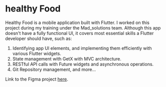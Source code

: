 # healthy Food

Healthy Food is a mobile application built with Flutter. I worked on this project during my training under the Mad_solutions team. 
Although this app doesn't have a fully functional UI, it covers most essential skills a Flutter developer should have, such as: 
  1. Identifying app UI elements, and implementing them efficiently with various Flutter widgets.
  2. State management with GetX with MVC architecture.
  3. RESTful API calls with Future widgets and asynchronous operations.
  4. Git Repository management, and more...

Link to the Figma project [here](https://www.figma.com/design/LXK97HSd33qhaZLCLM5jG4/Task2?node-id=0-1&t=sU74UlvhFCf0Ima0-0).

